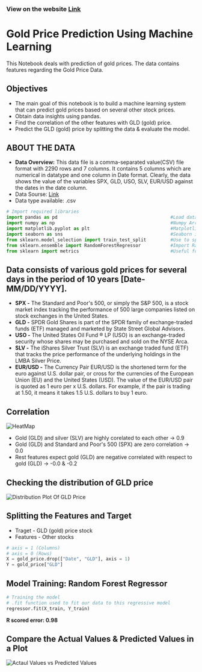 ### View on the website [Link](https://tidkeashok007.github.io/data_analysis_gold_price/)

# Gold Price Prediction Using Machine Learning 
This Notebook deals with prediction of gold prices. The data contains features regarding the Gold Price Data.

  
## Objectives
* The main goal of this notebook is to build a machine learning system that can predict gold prices based on several other stock prices.
* Obtain data insights using pandas.
* Find the correlation of the other features with GLD (gold) price.
* Predict the GLD (gold) price by splitting the data & evaluate the model.


## ABOUT THE DATA
* **Data Overview:** This data file is a comma-separated value(CSV) file format with 2290 rows and 7 columns. It contains 5 columns which are numerical in datatype and one column in Date format. Clearly, the data shows the value of the variables SPX, GLD, USO, SLV, EUR/USD against the dates in the date column.
* Data Sourse: [Link](https://www.kaggle.com/altruistdelhite04/gold-price-data)
* Data type available: .csv

```python
# Import required libraries
import pandas as pd                                          #Load data & perform basic operations
import numpy as np                                           #Numpy Arrays
import matplotlib.pyplot as plt                              #Matplotlib is a low level graph plotting library in python that serves as a visualization utility.
import seaborn as sns                                        #Seaborn is a library that uses Matplotlib underneath to plot graphs. It will be used to visualize random distributions.
from sklearn.model_selection import train_test_split         #Use to split the original data into training data & test data
from sklearn.ensemble import RandomForestRegressor           #Import Random Forest Regression Model
from sklearn import metrics                                  #Useful for finding performance of model

```


## Data consists of various gold prices for several days in the period of 10 years [Date- MM/DD/YYYY].

* **SPX -** The Standard and Poor's 500, or simply the S&P 500, is a stock market index tracking the performance of 500 large companies listed on stock exchanges in the United States.
* **GLD -** SPDR Gold Shares is part of the SPDR family of exchange-traded funds (ETF) managed and marketed by State Street Global Advisors.
* **USO -** The United States Oil Fund ® LP (USO) is an exchange-traded security whose shares may be purchased and sold on the NYSE Arca.
* **SLV -** The iShares Silver Trust (SLV) is an exchange traded fund (ETF) that tracks the price performance of the underlying holdings in the LMBA Silver Price.
* **EUR/USD -** The Currency Pair EUR/USD is the shortened term for the euro against U.S. dollar pair, or cross for the currencies of the European Union (EU) and the United States (USD). The value of the EUR/USD pair is quoted as 1 euro per x U.S. dollars. For example, if the pair is trading at 1.50, it means it takes 1.5 U.S. dollars to buy 1 euro.


## Correlation

![HeatMap](https://user-images.githubusercontent.com/67102886/129918593-2a5de4b9-b6fb-44b1-8b11-26177e6af892.png)

* Gold (GLD) and silver (SLV) are highly corelated to each other -> 0.9
* Gold (GLD) and Standard and Poor's 500 (SPX) are zero correlation -> 0.0
* Rest features expect gold (GLD) are negative correlated with respect to gold (GLD) -> -0.0 & -0.2


## Checking the distribution of GLD price

![Distribution Plot Of GLD Price](https://user-images.githubusercontent.com/67102886/129919722-eaa87a93-4d1d-43a5-bf25-363c014d8bec.png)


## Splitting the Features and Target
* Traget - GLD (gold) price stock
* Features - Other stocks

```python
# axis = 1 (Columns)
# axis = 0 (Rows)
X = gold_price.drop(["Date", "GLD"], axis = 1)
Y = gold_price["GLD"]
```


## Model Training: Random Forest Regressor

```python
# Training the model
# .fit function used to fit our data to this regressive model
regressor.fit(X_train, Y_train)
```
**R scored error: 0.98**


## Compare the Actual Values & Predicted Values in a Plot

![Actaul Values vs Predicted Values](https://user-images.githubusercontent.com/67102886/130235602-f54f3a82-2018-4fd7-a830-a24cb0ed0130.png)
